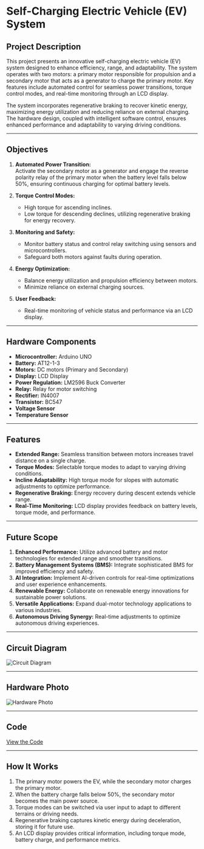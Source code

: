 # Self-Charging Electric Vehicle (EV) System

## Project Description
This project presents an innovative self-charging electric vehicle (EV) system designed to enhance efficiency, range, and adaptability. The system operates with two motors: a primary motor responsible for propulsion and a secondary motor that acts as a generator to charge the primary motor. Key features include automated control for seamless power transitions, torque control modes, and real-time monitoring through an LCD display.  

The system incorporates regenerative braking to recover kinetic energy, maximizing energy utilization and reducing reliance on external charging. The hardware design, coupled with intelligent software control, ensures enhanced performance and adaptability to varying driving conditions.

---

## Objectives
1. **Automated Power Transition:**  
   Activate the secondary motor as a generator and engage the reverse polarity relay of the primary motor when the battery level falls below 50%, ensuring continuous charging for optimal battery levels.
   
2. **Torque Control Modes:**  
   - High torque for ascending inclines.  
   - Low torque for descending declines, utilizing regenerative braking for energy recovery.  

3. **Monitoring and Safety:**  
   - Monitor battery status and control relay switching using sensors and microcontrollers.  
   - Safeguard both motors against faults during operation.  

4. **Energy Optimization:**  
   - Balance energy utilization and propulsion efficiency between motors.  
   - Minimize reliance on external charging sources.  

5. **User Feedback:**  
   - Real-time monitoring of vehicle status and performance via an LCD display.

---

## Hardware Components
- **Microcontroller:** Arduino UNO  
- **Battery:** AT12-1-3  
- **Motors:** DC motors (Primary and Secondary)  
- **Display:** LCD Display  
- **Power Regulation:** LM2596 Buck Converter  
- **Relay:** Relay for motor switching  
- **Rectifier:** IN4007  
- **Transistor:** BC547  
- **Voltage Sensor**  
- **Temperature Sensor**

---

## Features
- **Extended Range:** Seamless transition between motors increases travel distance on a single charge.  
- **Torque Modes:** Selectable torque modes to adapt to varying driving conditions.  
- **Incline Adaptability:** High torque mode for slopes with automatic adjustments to optimize performance.  
- **Regenerative Braking:** Energy recovery during descent extends vehicle range.  
- **Real-Time Monitoring:** LCD display provides feedback on battery levels, torque mode, and performance.  

---

## Future Scope
1. **Enhanced Performance:** Utilize advanced battery and motor technologies for extended range and smoother transitions.  
2. **Battery Management Systems (BMS):** Integrate sophisticated BMS for improved efficiency and safety.  
3. **AI Integration:** Implement AI-driven controls for real-time optimizations and user experience enhancements.  
4. **Renewable Energy:** Collaborate on renewable energy innovations for sustainable power solutions.  
5. **Versatile Applications:** Expand dual-motor technology applications to various industries.  
6. **Autonomous Driving Synergy:** Real-time adjustments to optimize autonomous driving experiences.  

---

## Circuit Diagram
![Circuit Diagram](link-to-circuit-diagram.png)  

---

## Hardware Photo
![Hardware Photo](link-to-hardware-photo.png)  

---

## Code
[View the Code](link-to-code-folder)  

---

## How It Works
1. The primary motor powers the EV, while the secondary motor charges the primary motor.  
2. When the battery charge falls below 50%, the secondary motor becomes the main power source.  
3. Torque modes can be switched via user input to adapt to different terrains or driving needs.  
4. Regenerative braking captures kinetic energy during deceleration, storing it for future use.  
5. An LCD display provides critical information, including torque mode, battery charge, and performance metrics.
